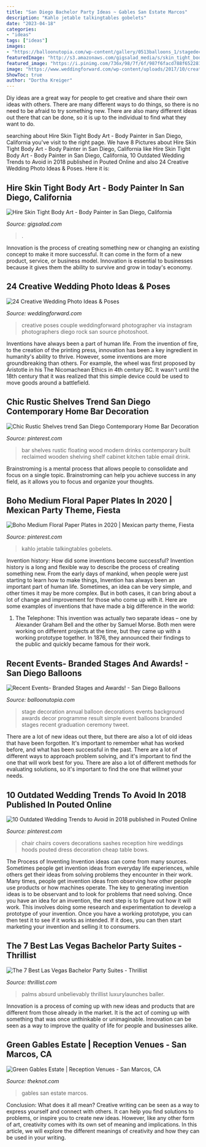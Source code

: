 ```yaml
---
title: "San Diego Bachelor Party Ideas ~ Gables San Estate Marcos"
description: "Kahlo jetable talkingtables gobelets"
date: "2023-04-18"
categories:
- "ideas"
tags: ["ideas"]
images:
- "https://balloonutopia.com/wp-content/gallery/0513balloons_1/stagedecor.jpg"
featuredImage: "http://s3.amazonaws.com/gigsalad_media/s/skin_tight_body_art_san_diego/58f4576f8fc2f.jpg"
featured_image: "https://i.pinimg.com/736x/98/7f/6f/987f6facd788f65228120c6e31ca0542--wedding-chair-covers-wedding-chairs.jpg"
image: "https://www.weddingforward.com/wp-content/uploads/2017/10/creative-wedding-photo-ideas-poses-couple-in-jump-redmoosephotography--338x500.jpg"
ShowToc: true
author: "Dortha Kreiger"
---
```



Diy ideas are a great way for people to get creative and share their own ideas with others. There are many different ways to do things, so there is no need to be afraid to try something new. There are also many different ideas out there that can be done, so it is up to the individual to find what they want to do.

	

		
searching about Hire Skin Tight Body Art - Body Painter in San Diego, California you've visit to the right page. We have 8 Pictures about Hire Skin Tight Body Art - Body Painter in San Diego, California like Hire Skin Tight Body Art - Body Painter in San Diego, California, 10 Outdated Wedding Trends to Avoid in 2018 published in Pouted Online and also 24 Creative Wedding Photo Ideas &amp; Poses. Here it is:
		
    
## Hire Skin Tight Body Art - Body Painter In San Diego, California

<img loading=lazy src="http://s3.amazonaws.com/gigsalad_media/s/skin_tight_body_art_san_diego/58f4576f8fc2f.jpg" onerror="this.onerror=null;this.src='https://tse3.mm.bing.net/th?id=OIP.Fn_fNu8Jlyss_E3PHRyAawHaDW&amp;pid=15.1';" alt="Hire Skin Tight Body Art - Body Painter in San Diego, California">

_Source: gigsalad.com_

>. 

	

Innovation is the process of creating something new or changing an existing concept to make it more successful. It can come in the form of a new product, service, or business model. Innovation is essential to businesses because it gives them the ability to survive and grow in today's economy.

    
## 24 Creative Wedding Photo Ideas &amp; Poses

<img loading=lazy src="https://www.weddingforward.com/wp-content/uploads/2017/10/creative-wedding-photo-ideas-poses-couple-in-jump-redmoosephotography--338x500.jpg" onerror="this.onerror=null;this.src='https://tse4.mm.bing.net/th?id=OIP.idxjAVp6aGcmq6xOsXKO_gAAAA&amp;pid=15.1';" alt="24 Creative Wedding Photo Ideas &amp; Poses">

_Source: weddingforward.com_

>creative poses couple weddingforward photographer via instagram photographers diego rock san source photoshoot. 

	

Inventions have always been a part of human life. From the invention of fire, to the creation of the printing press, innovation has been a key ingredient in humanity's ability to thrive. However, some inventions are more groundbreaking than others. For example, the wheel was first proposed by Aristotle in his The Nicomachean Ethics in 4th century BC. It wasn't until the 18th century that it was realized that this simple device could be used to move goods around a battlefield.

    
## Chic Rustic Shelves Trend San Diego Contemporary Home Bar Decoration

<img loading=lazy src="https://i.pinimg.com/736x/26/8e/49/268e4971ad9c7bc665f844478118ffb3--wooden-floating-shelves-rustic-shelves.jpg" onerror="this.onerror=null;this.src='https://tse4.mm.bing.net/th?id=OIP.E4uGyOLdZpKEuSCafC53IwHaLH&amp;pid=15.1';" alt="Chic Rustic Shelves trend San Diego Contemporary Home Bar Decoration">

_Source: pinterest.com_

>bar shelves rustic floating wood modern drinks contemporary built reclaimed wooden shelving shelf cabinet kitchen table email drink. 

	

Brainstroming is a mental process that allows people to consolidate and focus on a single topic. Brainstroming can help you achieve success in any field, as it allows you to focus and organize your thoughts.

    
## Boho Medium Floral Paper Plates In 2020 | Mexican Party Theme, Fiesta

<img loading=lazy src="https://i.pinimg.com/originals/e0/87/f5/e087f5ed7bf9d4b61fd6015af67905bb.jpg" onerror="this.onerror=null;this.src='https://tse2.mm.bing.net/th?id=OIP.NabCkqiMmjX0Inj-lTeQJwHaJ4&amp;pid=15.1';" alt="Boho Medium Floral Paper Plates in 2020 | Mexican party theme, Fiesta">

_Source: pinterest.com_

>kahlo jetable talkingtables gobelets. 

	

Invention history: How did some inventions become successful?
Invention history is a long and flexible way to describe the process of creating something new. From the early days of mankind, when people were just starting to learn how to make things, Invention has always been an important part of human life. Sometimes, an idea can be very simple, and other times it may be more complex. But in both cases, it can bring about a lot of change and improvement for those who come up with it. Here are some examples of inventions that have made a big difference in the world:
1. The Telephone: This invention was actually two separate ideas – one by Alexander Graham Bell and the other by Samuel Morse. Both men were working on different projects at the time, but they came up with a working prototype together. In 1876, they announced their findings to the public and quickly became famous for their work.


    
## Recent Events- Branded Stages And Awards! - San Diego Balloons

<img loading=lazy src="https://balloonutopia.com/wp-content/gallery/0513balloons_1/stagedecor.jpg" onerror="this.onerror=null;this.src='https://tse4.mm.bing.net/th?id=OIP.0zS2cPAwjIz9Esh5lX54KAHaFj&amp;pid=15.1';" alt="Recent Events- Branded Stages and Awards! - San Diego Balloons">

_Source: balloonutopia.com_

>stage decoration annual balloon decorations events background awards decor programme result simple event balloons branded stages recent graduation ceremony tweet. 

	

There are a lot of new ideas out there, but there are also a lot of old ideas that have been forgotten. It's important to remember what has worked before, and what has been successful in the past. There are a lot of different ways to approach problem solving, and it's important to find the one that will work best for you. There are also a lot of different methods for evaluating solutions, so it's important to find the one that willmet your needs.

    
## 10 Outdated Wedding Trends To Avoid In 2018 Published In Pouted Online

<img loading=lazy src="https://i.pinimg.com/736x/98/7f/6f/987f6facd788f65228120c6e31ca0542--wedding-chair-covers-wedding-chairs.jpg" onerror="this.onerror=null;this.src='https://tse4.mm.bing.net/th?id=OIP.CUqVKUw347-b2qt-HABS3AHaG5&amp;pid=15.1';" alt="10 Outdated Wedding Trends to Avoid in 2018 published in Pouted Online">

_Source: pinterest.com_

>chair chairs covers decorations sashes reception hire weddings hoods pouted dress decoration cheap table bows. 

	

The Process of Inventing
Invention ideas can come from many sources. Sometimes people get invention ideas from everyday life experiences, while others get their ideas from solving problems they encounter in their work. Many times, people get invention ideas from observing how other people use products or how machines operate. The key to generating invention ideas is to be observant and to look for problems that need solving.
Once you have an idea for an invention, the next step is to figure out how it will work. This involves doing some research and experimentation to develop a prototype of your invention. Once you have a working prototype, you can then test it to see if it works as intended. If it does, you can then start marketing your invention and selling it to consumers.

    
## The 7 Best Las Vegas Bachelor Party Suites - Thrillist

<img loading=lazy src="https://assets3.thrillist.com/v1/image/880398/size/tmg-facebook_social.jpg" onerror="this.onerror=null;this.src='https://tse4.mm.bing.net/th?id=OIP.lIZYPE_TNQqMW1-VlBnUygHaEj&amp;pid=15.1';" alt="The 7 Best Las Vegas Bachelor Party Suites - Thrillist">

_Source: thrillist.com_

>palms absurd unbelievably thrillist luxurylaunches baller. 

	

Innovation is a process of coming up with new ideas and products that are different from those already in the market. It is the act of coming up with something that was once unthinkable or unimaginable. Innovation can be seen as a way to improve the quality of life for people and businesses alike.

    
## Green Gables Estate | Reception Venues - San Marcos, CA

<img loading=lazy src="https://media-api.xogrp.com/images/4c149c8f-693e-4f16-81b9-e097c4099114~rs_720.480" onerror="this.onerror=null;this.src='https://tse4.mm.bing.net/th?id=OIP.8Ri516-QFvN2VokIYynw1AHaE8&amp;pid=15.1';" alt="Green Gables Estate | Reception Venues - San Marcos, CA">

_Source: theknot.com_

>gables san estate marcos. 

	

Conclusion: What does it all mean?
Creative writing can be seen as a way to express yourself and connect with others. It can help you find solutions to problems, or inspire you to create new ideas. However, like any other form of art, creativity comes with its own set of meaning and implications. In this article, we will explore the different meanings of creativity and how they can be used in your writing.

